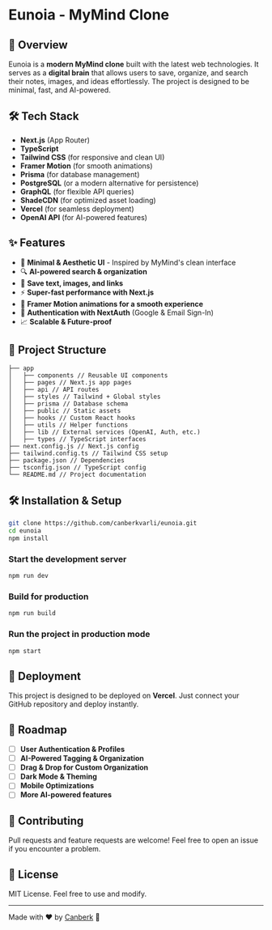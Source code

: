 # Eunoia - MyMind Clone

## 🚀 Overview

Eunoia is a **modern MyMind clone** built with the latest web technologies. It serves as a **digital brain** that allows users to save, organize, and search their notes, images, and ideas effortlessly. The project is designed to be minimal, fast, and AI-powered.

## 🛠️ Tech Stack

- **Next.js** (App Router)
- **TypeScript**
- **Tailwind CSS** (for responsive and clean UI)
- **Framer Motion** (for smooth animations)
- **Prisma** (for database management)
- **PostgreSQL** (or a modern alternative for persistence)
- **GraphQL** (for flexible API queries)
- **ShadeCDN** (for optimized asset loading)
- **Vercel** (for seamless deployment)
- **OpenAI API** (for AI-powered features)

## ✨ Features

- 🌟 **Minimal & Aesthetic UI** - Inspired by MyMind's clean interface
- 🔍 **AI-powered search & organization**
- 📂 **Save text, images, and links**
- ⚡ **Super-fast performance with Next.js**
- 🎨 **Framer Motion animations for a smooth experience**
- 🔑 **Authentication with NextAuth** (Google & Email Sign-In)
- 📈 **Scalable & Future-proof**

## 📂 Project Structure

```
├── app
│   ├── components // Reusable UI components
│   ├── pages // Next.js app pages
│   ├── api // API routes
│   ├── styles // Tailwind + Global styles
│   ├── prisma // Database schema
│   ├── public // Static assets
│   ├── hooks // Custom React hooks
│   ├── utils // Helper functions
│   ├── lib // External services (OpenAI, Auth, etc.)
│   ├── types // TypeScript interfaces
├── next.config.js // Next.js config
├── tailwind.config.ts // Tailwind CSS setup
├── package.json // Dependencies
├── tsconfig.json // TypeScript config
└── README.md // Project documentation
```

## 🛠️ Installation & Setup

```bash
git clone https://github.com/canberkvarli/eunoia.git
cd eunoia
npm install
```

### Start the development server

```bash
npm run dev
```

### Build for production

```bash
npm run build
```

### Run the project in production mode

```bash
npm start
```

## 🚀 Deployment

This project is designed to be deployed on **Vercel**. Just connect your GitHub repository and deploy instantly.

## 📖 Roadmap

- [ ] **User Authentication & Profiles**
- [ ] **AI-Powered Tagging & Organization**
- [ ] **Drag & Drop for Custom Organization**
- [ ] **Dark Mode & Theming**
- [ ] **Mobile Optimizations**
- [ ] **More AI-powered features**

## 🤝 Contributing

Pull requests and feature requests are welcome! Feel free to open an issue if you encounter a problem.

## 📜 License

MIT License. Feel free to use and modify.

---

Made with ❤️ by [Canberk](https://github.com/canberkvarli) 🚀
